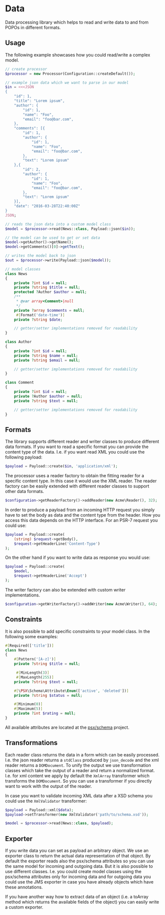 
# Data

Data processing library which helps to read and write data to and from POPOs
in different formats.

## Usage

The following example showcases how you could read/write a complex model.

```php
// create processor
$processor = new Processor(Configuration::createDefault());

// example json data which we want to parse in our model
$in = <<<JSON
{
    "id": 1,
    "title": "Lorem ipsum",
    "author": {
        "id": 1,
        "name": "Foo",
        "email": "foo@bar.com",
    },
    "comments": [{
        "id": 1,
        "author": {
            "id": 1,
            "name": "Foo",
            "email": "foo@bar.com",
        },
        "text": "Lorem ipsum"
    },{
        "id": 2,
        "author": {
            "id": 1,
            "name": "Foo",
            "email": "foo@bar.com",
        },
        "text": "Lorem ipsum"
    }],
    "date": "2016-03-28T22:40:00Z"
}
JSON;

// reads the json data into a custom model class
$model = $processor->read(News::class, Payload::json($in));

// the model can be used to get or set data
$model->getAuthor()->getName();
$model->getComments()[0]->getText();

// writes the model back to json
$out = $processor->write(Payload::json($model));

// model classes
class News
{
    private ?int $id = null;
    private ?string $title = null;
    protected ?Author $author = null;
    /**
     * @var array<Comment>|null
     */
    private ?array $comments = null;
     #[Format('date-time')]
    private ?string $date;

    // getter/setter implementations removed for readability
}

class Author
{
    private ?int $id = null;
    private ?string $name = null;
    private ?string $email = null;

    // getter/setter implementations removed for readability
}

class Comment
{
    private ?int $id = null;
    private ?Author $author = null;
    private ?string $text = null;

    // getter/setter implementations removed for readability
}


```

## Formats

The library supports different reader and writer classes to produce different
data formats. If you want to read a specific format you can provide the content
type of the data. I.e. if you want read XML you could use the following
payload:

```php
$payload = Payload::create($in, 'application/xml');
```

The processor uses a reader factory to obtain the fitting reader for a specific
content type. In this case it would use the XML reader. The reader factory can
be easily extended with different reader classes to support other data formats.

```php
$configuration->getReaderFactory()->addReader(new Acme\Reader(), 32);
```

In order to produce a payload from an incoming HTTP request you simply have to
set the body as data and the content type from the header. How you access this
data depends on the HTTP interface. For an PSR-7 request you could use:

```php
$payload = Payload::create(
    (string) $request->getBody(),
    $request->getHeaderLine('Content-Type')
);
```

On the other hand if you want to write data as response you would use:

```php
$payload = Payload::create(
    $model,
    $request->getHeaderLine('Accept')
);
```

The writer factory can also be extended with custom writer implementations.

```php
$configuration->getWriterFactory()->addWriter(new Acme\Writer(), 64);
```

## Constraints

It is also possible to add specific constraints to your model class. In the following some examples:

```php
#[Required(['title'])]
class News
{
    #[Pattern('[A-z]')]
    private ?string $title = null;

     #[MinLength(3)]
     #[MaxLength(255)]
    private ?string $text = null;

    #[\PSX\Schema\Attribute\Enum(['active', 'deleted'])]
    private ?string $status = null;

    #[Minimum(0)]
    #[Maximum(5)]
    private ?int $rating = null;
}
```

All available attributes are located at the [psx/schema](https://github.com/apioo/psx-schema) project.

## Transformations

Each reader class returns the data in a form which can be easily processed. I.e.
the json reader returns a `stdClass` produced by `json_decode` and the xml
reader returns a `DOMDocument`. To unify the output we use transformation
classes which take the output of a reader and return a normalized format. I.e.
for xml content we apply by default the `XmlArray` transformer which transforms
the `DOMDocument`. So you can use a transformer if you directly want to work
with the output of the reader.

In case you want to validate incoming XML data after a XSD schema you could use
the `XmlValidator` transformer:

```php
$payload = Payload::xml($data);
$payload->setTransformer(new XmlValidator('path/to/schema.xsd'));

$model = $processor->read(News::class, $payload);

```

## Exporter

If you write data you can set as payload an arbitrary object. We use an exporter
class to return the actual data representation of that object. By default the
exporter reads also the psx/schema attributes so you can use the same model for
incoming and outgoing data. But it is also possible to use different classes.
I.e. you could create model classes using the psx/schema attributes only for
incoming data and for outgoing data you could use the JMS exporter in case you
have already objects which have these annotations.

If you have another way how to extract data of an object (i.e. a toArray
method which returns the available fields of the object) you can easily write
a custom exporter.
